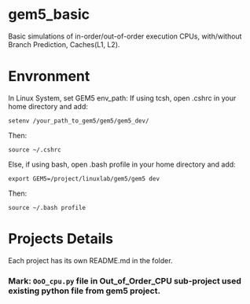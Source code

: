 # gem5_basic
Basic simulations of in-order/out-of-order execution CPUs, with/without Branch Prediction, Caches(L1, L2).

# Envronment
In Linux System, set GEM5 env_path:
If using tcsh, open .cshrc in your home directory and add:
```
setenv /your_path_to_gem5/gem5/gem5_dev/
```
Then:
```
source ~/.cshrc
```
Else, if using bash, open .bash profile in your home directory and add:
```
export GEM5=/project/linuxlab/gem5/gem5 dev
```
Then:
```
source ~/.bash profile
```

# Projects Details
Each project has its own README.md in the folder.

### Mark: `OoO_cpu.py` file in Out_of_Order_CPU sub-project used existing python file from gem5 project.
